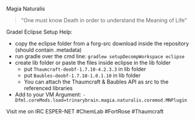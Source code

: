 Magia Naturalis

>"One must know Death in order to understand the Meaning of Life"

Gradel Eclipse Setup Help:
- copy the eclipse folder from a forg-src download inside the repository (should contain .metadata)
- run gradle over the cmd line: ``gradlew setupDecompWorkspace eclipse``
- create lib folder or paste the files inside eclipse in the lib folder
	- put ``Thaumcraft-deobf-1.7.10-4.2.3.3`` in lib folder
	- put ``Baubles-deobf-1.7.10-1.0.1.10`` in lib folder
	- You can attach the Thaumcraft & Baubles API as src to the referenced libraries
- Add to your VM Argument: ``-Dfml.coreMods.load=trinarybrain.magia.naturalis.coremod.MNPlugin``

Visit me on IRC ESPER-NET #ChemLab #FortRose #Thaumcraft
